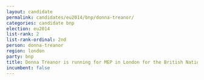 ```yaml
---
layout: candidate
permalink: candidates/eu2014/bnp/donna-treanor/
categories: candidate bnp
election: eu2014
list-rank: 2
list-rank-ordinal: 2nd
person: donna-treanor
region: london
party: bnp
title: Donna Treanor is running for MEP in London for the British National Party
incumbent: false
---
```

